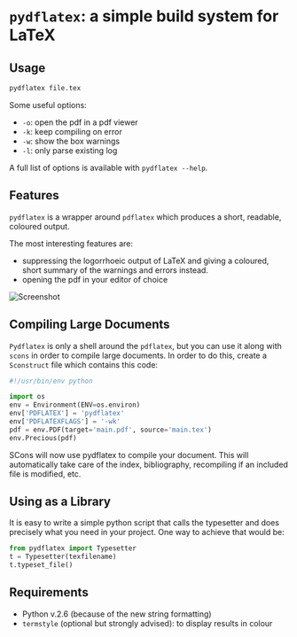 # ``pydflatex``: a simple build system for LaTeX

## Usage


```sh
pydflatex file.tex
```

Some useful options:

* `-o`: open the pdf in a pdf viewer
* `-k`: keep compiling on error
* `-w`: show the box warnings
* `-l`: only parse existing log

A full list of options is available with `pydflatex --help`.

## Features

``pydflatex`` is a wrapper around ``pdflatex`` which produces a short, readable, coloured output.

The most interesting features are:

- suppressing the logorrhoeic output of LaTeX and giving a coloured, short summary of the warnings and errors instead.
- opening the pdf in your editor of choice

![Screenshot](https://github.com/olivierverdier/pydflatex/raw/master/screenshot.png)


## Compiling Large Documents

``Pydflatex`` is only a shell around the ``pdflatex``, but you can use it along with ``scons`` in order to compile large documents.
In order to do this, create a ``Sconstruct`` file which contains this code:

```python
#!/usr/bin/env python

import os
env = Environment(ENV=os.environ)
env['PDFLATEX'] = 'pydflatex'
env['PDFLATEXFLAGS'] = '-wk'
pdf = env.PDF(target='main.pdf', source='main.tex')
env.Precious(pdf)
```

SCons will now use pydflatex to compile your document.
This will automatically take care of the index, bibliography, recompiling if an included file is modified, etc.

## Using as a Library

It is easy to write a simple python script that calls the typesetter and does precisely what you need in your project.
One way to achieve that would be:

```python
from pydflatex import Typesetter
t = Typesetter(texfilename)
t.typeset_file()
```

## Requirements

- Python v.2.6 (because of the new string formatting)
- ``termstyle`` (optional but strongly advised): to display results in colour
